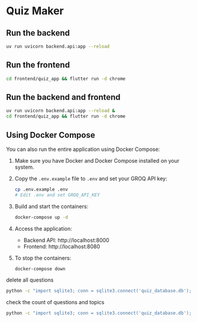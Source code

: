 # Quiz Maker

## Run the backend

```bash
uv run uvicorn backend.api:app --reload
```

## Run the frontend

```bash
cd frontend/quiz_app && flutter run -d chrome
```

## Run the backend and frontend

```bash
uv run uvicorn backend.api:app --reload &
cd frontend/quiz_app && flutter run -d chrome
```

## Using Docker Compose

You can also run the entire application using Docker Compose:

1. Make sure you have Docker and Docker Compose installed on your system.
2. Copy the `.env.example` file to `.env` and set your GROQ API key:
   ```bash
   cp .env.example .env
   # Edit .env and set GROQ_API_KEY
   ```
3. Build and start the containers:
   ```bash
   docker-compose up -d
   ```
4. Access the application:
   - Backend API: http://localhost:8000
   - Frontend: http://localhost:8080

5. To stop the containers:
   ```bash
   docker-compose down
   ```


delete all questions

```bash
python -c "import sqlite3; conn = sqlite3.connect('quiz_database.db'); cursor = conn.cursor(); cursor.execute('SELECT COUNT(*) FROM quiz_questions'); question_count = cursor.fetchone()[0]; cursor.execute('SELECT COUNT(*) FROM quiz_topics'); topic_count = cursor.fetchone()[0]; print(f'Found {question_count} questions and {topic_count} topics in the database.'); cursor.execute('DELETE FROM quiz_questions'); cursor.execute('DELETE FROM quiz_topics'); conn.commit(); print('Successfully deleted all quizzes from the database.'); conn.close()"
```


check the count of questions and topics
```bash
python -c "import sqlite3; conn = sqlite3.connect('quiz_database.db'); cursor = conn.cursor(); cursor.execute('SELECT COUNT(*) FROM quiz_questions'); print(f'Questions count: {cursor.fetchone()[0]}'); cursor.execute('SELECT COUNT(*) FROM quiz_topics'); print(f'Topics count: {cursor.fetchone()[0]}'); conn.close()"
```

